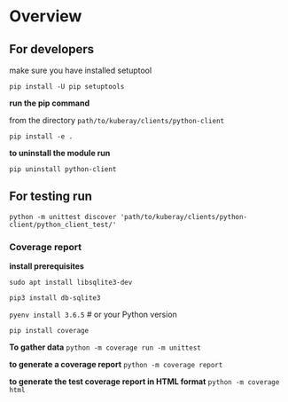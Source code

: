 # Overview

## For developers

make sure you have installed setuptool

`pip install -U pip setuptools`

**run the pip command**

from the directory `path/to/kuberay/clients/python-client`

`pip install -e .`

**to uninstall the module run**

`pip uninstall python-client`

## For testing run

`python -m unittest discover 'path/to/kuberay/clients/python-client/python_client_test/'`

### Coverage report

__install prerequisites__

`sudo apt install libsqlite3-dev`

`pip3 install db-sqlite3`

`pyenv install 3.6.5` # or your Python version

`pip install coverage`

__To gather data__
`python -m coverage run -m unittest`

__to generate a coverage report__
`python -m coverage report`

__to generate the test coverage report in HTML format__
`python -m coverage html`
